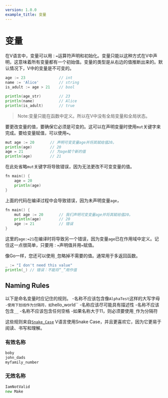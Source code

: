 ```yaml
---
version: 1.0.0
example_title: 变量
---
```


# 变量

在V语言中，变量可以用`：=`运算符声明和初始化。变量只能以这种方式在V中声明，这意味着所有变量都有一个初始值。变量的类型是从右边的值推断出来的。默认情况下，V中的变量是不可变的。

```go
age := 23               // int
name := 'Alice'         // string
is_adult := age > 21    // bool

println(age_str)        // 23
println(name)           // Alice
println(is_adult)       // true
```

> Note:变量只能在函数中定义。所以在V中没有全局变量和全局状态。

要更改变量的值，要确保它必须是可变的。这可以在声明变量时使用`mut`关键字来完成。要给变量赋值，可以使用`=`。

```go
mut age := 20       // 声明可变变量age并将其赋给值20。
println(age)        // 20
age = 21            // 为age赋个新的值
println(age)        // 21
```

在此处省略`mut`关键字将导致错误，因为无法更改不可变变量的值。

```go
fn main() {
    age = 20
    println(age)
}
```

上面的代码在编译过程中会导致错误，因为未声明变量`age`，

```go
fn main() {
    mut age := 20       // 我们声明可变变量age并将其赋给值20。
    println(age)        // 20
    age := 21           // 错误
}
```

这里的`age:=21`在编译时将导致另一个错误，因为变量`age`已在作用域中定义。记住这一点很简单，只要用`：=`声明值并用`=`赋值。

像Go一样，您还可以使用`_`忽略掉不需要的值。通常用于多返回函数。

```go
_ := "I don't need this value"
println(_) // 错误：不能将“_”用作值
```

## Naming Rules

以下是命名变量时应记住的规则。
-名称不应该包含像`AlphaTest`这样的大写字母`
-使用下划线作为分隔符，如`hello_world``
-名称应该尽可能具有描述性
-名称不应该包含`__`
-名称不应该包含任何空格
-如果名称大于11，则必须要使用`_`作为分隔符

这些规则来自[`Snake_Case`](https://en.wikipedia.org/wiki/Snake_Case) V语言使用Snake Case，并且更喜欢它，因为它更易于阅读、书写和理解。

### 有效名称

```go
boby
john_dads
myfamily_number
```

### 无效名称

```go
IamNotValid
new Make
```

